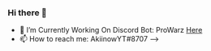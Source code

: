 ### Hi there 👋

- 🔭 I’m Currently Working On Discord Bot: ProWarz [Here](https://botlists.com/bot/756880804784635956)
- 📫 How to reach me: AkiinowYT#8707
-->
